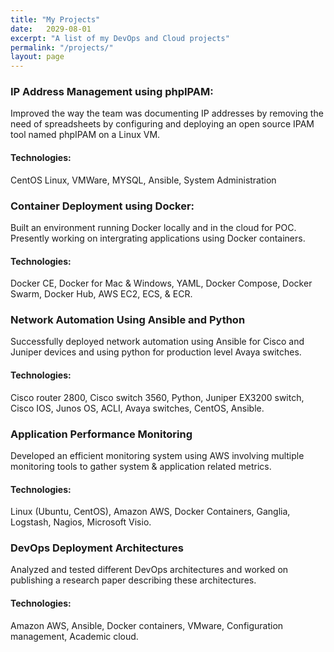 ```yaml
---
title: "My Projects"
date:   2029-08-01
excerpt: "A list of my DevOps and Cloud projects"
permalink: "/projects/"
layout: page
---
```


### IP Address Management using phpIPAM:
Improved the way the team was documenting IP addresses by removing the need of spreadsheets by configuring and deploying an open source IPAM tool named phpIPAM on a Linux VM. 
#### Technologies: 
CentOS Linux, VMWare, MYSQL, Ansible, System Administration

### Container Deployment using Docker:
Built an environment running Docker locally and in the cloud for POC. Presently
working on intergrating applications using Docker containers.
#### Technologies: 
Docker CE, Docker for Mac & Windows, YAML, Docker Compose,
Docker Swarm, Docker Hub, AWS EC2, ECS, & ECR.

### Network Automation Using Ansible and Python
Successfully deployed network automation using Ansible for Cisco and Juniper
devices and using python for production level Avaya switches.
#### Technologies: 
 Cisco router 2800, Cisco switch 3560, Python, Juniper EX3200
switch, Cisco IOS, Junos OS, ACLI, Avaya switches, CentOS, Ansible.

### Application Performance Monitoring
Developed an efficient monitoring system using AWS involving multiple monitoring
tools to gather system & application related metrics.
#### Technologies: 
 Linux (Ubuntu, CentOS), Amazon AWS, Docker Containers, Ganglia,
 Logstash, Nagios, Microsoft Visio.

### DevOps Deployment Architectures
Analyzed and tested different DevOps architectures and worked on publishing a
research paper describing these architectures.
#### Technologies: 
  Amazon AWS, Ansible, Docker containers, VMware, Configuration
  management, Academic cloud.
